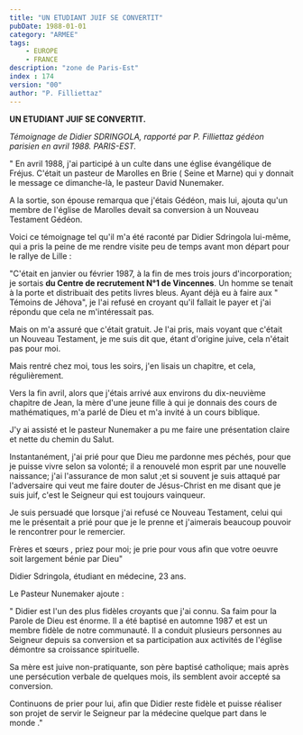 ```yaml
---
title: "UN ETUDIANT JUIF SE CONVERTIT"
pubDate: 1988-01-01
category: "ARMEE"
tags:
    - EUROPE
    - FRANCE
description: "zone de Paris-Est"
index : 174
version: "00"
author: "P. Filliettaz"
---
```


**UN ETUDIANT JUIF SE CONVERTIT.**

_Témoignage de Didier SDRINGOLA, rapporté par P. Filliettaz gédéon parisien en avril 1988. PARIS-EST._

" En avril 1988, j'ai participé à un culte dans une église évangélique de Fréjus. C'était un pasteur de Marolles en Brie ( Seine et Marne) qui y donnait le message ce dimanche-là, le pasteur David Nunemaker.

A la sortie, son épouse remarqua que j'étais Gédéon, mais lui, ajouta qu'un membre de l'église de Marolles devait sa conversion à un Nouveau Testament Gédéon.

Voici ce témoignage tel qu'il m'a été raconté par Didier Sdringola lui-même, qui a pris la peine de me rendre visite peu de temps avant mon départ pour le rallye de Lille :

"C'était en janvier ou février 1987, à la fin de mes trois jours d'incorporation; je sortais **du Centre de recrutement N°1 de Vincennes**. Un homme se tenait à la porte et distribuait des petits livres bleus. Ayant déjà eu à faire aux " Témoins de Jéhova", je l'ai refusé en croyant qu'il fallait le payer et j'ai répondu que cela ne m'intéressait pas.

Mais on m'a assuré que c'était gratuit. Je l'ai pris, mais voyant que c'était un Nouveau Testament, je me suis dit que, étant d'origine juive, cela n'était pas pour moi.

Mais rentré chez moi, tous les soirs, j'en lisais un chapitre, et cela, régulièrement.

Vers la fin avril, alors que j'étais arrivé aux environs du dix-neuvième chapitre de Jean, la mère d'une jeune fille à qui je donnais des cours de mathématiques, m'a parlé de Dieu et m'a invité à un cours biblique.

J'y ai assisté et le pasteur Nunemaker a pu me faire une présentation claire et nette du chemin du Salut.

Instantanément, j'ai prié pour que Dieu me pardonne mes péchés, pour que je puisse vivre selon sa volonté; il a renouvelé mon esprit par une nouvelle naissance; j'ai l'assurance de mon salut ;et si souvent je suis attaqué par l'adversaire qui veut me faire douter de Jésus-Christ en me disant que je suis juif, c'est le Seigneur qui est toujours vainqueur.

Je suis persuadé que lorsque j'ai refusé ce Nouveau Testament, celui qui me le présentait a prié pour que je le prenne et j'aimerais beaucoup pouvoir le rencontrer pour le remercier.

Frères et sœurs , priez pour moi; je prie pour vous afin que votre oeuvre soit largement bénie par Dieu"

Didier Sdringola, étudiant en médecine, 23 ans.

Le Pasteur Nunemaker ajoute :

" Didier est l'un des plus fidèles croyants que j'ai connu. Sa faim pour la Parole de Dieu est énorme. Il a été baptisé en automne 1987 et est un membre fidèle de notre communauté. Il a conduit plusieurs personnes au Seigneur depuis sa conversion et sa participation aux activités de l'église démontre sa croissance spirituelle.

Sa mère est juive non-pratiquante, son père baptisé catholique; mais après une persécution verbale de quelques mois, ils semblent avoir accepté sa conversion.

Continuons de prier pour lui, afin que Didier reste fidèle et puisse réaliser son projet de servir le Seigneur par la médecine quelque part dans le monde ."